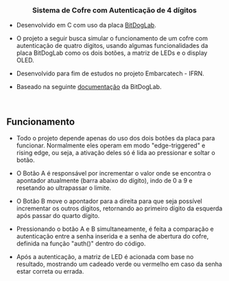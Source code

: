 ### <div align="center">Sistema de Cofre com Autenticação de 4 dígitos</div>  


- Desenvolvido em C com uso da placa [BitDogLab](https://github.com/BitDogLab/BitDogLab).  

  
- O projeto a seguir busca simular o funcionamento de um cofre com autenticação de quatro dígitos, usando algumas funcionalidades da placa BitDogLab como os dois botões, a matriz de LEDs e o display OLED.


- Desenvolvido para fim de estudos no projeto Embarcatech - IFRN.


- Baseado na seguinte [documentação](https://github.com/MoisesLuc/BitDogLab-C/tree/main/neopixel_pio) da BitDogLab.

<br/>  

## Funcionamento

- Todo o projeto depende apenas do uso dos dois botões da placa para funcionar. Normalmente eles operam em modo "edge-triggered" e rising edge, ou seja, a ativação deles só é lida ao pressionar e soltar o botão.

- O Botão A é responsável por incrementar o valor onde se encontra o apontador atualmente (barra abaixo do dígito), indo de 0 a 9 e resetando ao ultrapassar o limite.

- O Botão B move o apontador para a direita para que seja possível incrementar os outros dígitos, retornando ao primeiro dígito da esquerda após passar do quarto dígito.

- Pressionando o botão A e B simultaneamente, é feita a comparação e autenticação entre a senha inserida e a senha de abertura do cofre, definida na função "auth()" dentro do código.

- Após a autenticação, a matriz de LED é acionada com base no resultado, mostrando um cadeado verde ou vermelho em caso da senha estar correta ou errada.
